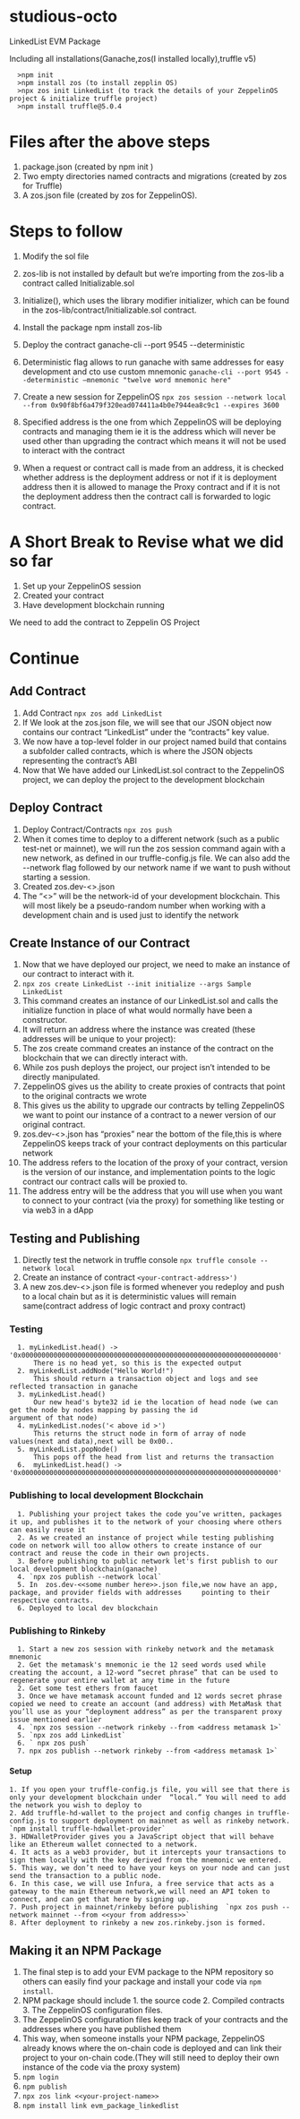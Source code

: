# studious-octo

LinkedList EVM Package

Including all installations(Ganache,zos(I installed locally),truffle v5)

```
  >npm init
  >npm install zos (to install zepplin OS)
  >npx zos init LinkedList (to track the details of your ZeppelinOS project & initialize truffle project)
  >npm install truffle@5.0.4
```

# Files after the above steps

1. package.json (created by npm init )
2. Two empty directories named contracts and migrations (created by zos for Truffle)
3. A zos.json file (created by zos for ZeppelinOS).

# Steps to follow

1. Modify the sol file
2. zos-lib is not installed by default but we’re importing from the zos-lib a contract called Initializable.sol
3. Initialize(), which uses the library modifier initializer, which can be found in the zos-lib/contract/Initializable.sol contract.
4. Install the package npm install zos-lib
5. Deploy the contract ganache-cli --port 9545 --deterministic
6. Deterministic flag allows to run ganache with same addresses for easy development and cto use custom mnemonic `ganache-cli --port 9545 --deterministic –mnemonic "twelve word mnemonic here"`

7. Create a new session for ZeppelinOS `npx zos session --network local --from 0x90f8bf6a479f320ead074411a4b0e7944ea8c9c1 --expires 3600`

8. Specified address is the one from which ZeppelinOS will be deploying contracts and managing them ie it is the address which will never be used other than upgrading the contract which means it will not be used to interact with the contract

9. When a request or contract call is made from an address, it is checked whether address is the deployment address or not if it is deployment address then it is allowed to manage the Proxy contract and if it is not the deployment address then the contract call is forwarded to logic contract.

# A Short Break to Revise what we did so far

1. Set up your ZeppelinOS session
2. Created your contract
3. Have development blockchain running

We need to add the contract to Zeppelin OS Project

# Continue

## Add Contract

1. Add Contract `npx zos add LinkedList`
2. If We look at the zos.json file, we will see that our JSON object now contains our contract “LinkedList” under the “contracts” key value.
3. We now have a top-level folder in our project named build that contains a subfolder called contracts, which is where the JSON objects representing the contract’s ABI
4. Now that We have added our LinkedList.sol contract to the ZeppelinOS project, we can deploy the project to the development blockchain

## Deploy Contract

1. Deploy Contract/Contracts `npx zos push`
2. When it comes time to deploy to a different network (such as a public test-net or mainnet), we will run the zos session command again with a new network, as defined in our truffle-config.js file. We can also add the --network flag followed by our network name if we want to push without starting a session.
3. Created zos.dev-<<some number here>>.json
4. The “<<some number here>>” will be the network-id of your development blockchain. This will most likely be a pseudo-random number when working with a development chain and is used just to identify the network

## Create Instance of our Contract

1. Now that we have deployed our project, we need to make an instance of our contract to interact with it.
2. `npx zos create LinkedList --init initialize --args Sample LinkedList`
3. This command creates an instance of our LinkedList.sol and calls the initialize function in place of what would normally have been a constructor.
4. It will return an address where the instance was created (these addresses will be unique to your project):
5. The zos create command creates an instance of the contract on the blockchain that we can directly interact with.
6. While zos push deploys the project, our project isn’t intended to be directly manipulated.
7. ZeppelinOS gives us the ability to create proxies of contracts that point to the original contracts we wrote
8. This gives us the ability to upgrade our contracts by telling ZeppelinOS we want to point our instance of a contract to a newer version of our original contract.
9. zos.dev-<<some number here>>.json has “proxies” near the bottom of the file,this is where ZeppelinOS keeps track of your contract deployments on this particular network
10. The address refers to the location of the proxy of your contract, version is the version of our instance, and implementation points to the logic contract our contract calls will be proxied to.
11. The address entry will be the address that you will use when you want to connect to your contract (via the proxy) for something like testing or via web3 in a dApp

## Testing and Publishing

1. Directly test the network in truffle console `npx truffle console --network local`
2. Create an instance of contract `<your-contract-address>')`
3. A new zos.dev-<<some number here>>.json file is formed whenever you redeploy and push to a local chain but as it is deterministic values will remain same(contract address of logic contract and proxy contract)

### Testing

      1. myLinkedList.head() -> '0x0000000000000000000000000000000000000000000000000000000000000000'
          There is no head yet, so this is the expected output
      2. myLinkedList.addNode("Hello World!")
          This should return a transaction object and logs and see reflected transaction in ganache
      3. myLinkedList.head()
          Our new head's byte32 id ie the location of head node (we can get the node by nodes mapping by passing the id                 argument of that node)
      4. myLinkedList.nodes('< above id >')
          This returns the struct node in form of array of node values(next and data),next will be 0x00..
      5. myLinkedList.popNode()
          This pops off the head from list and returns the transaction
      6.  myLinkedList.head() -> '0x0000000000000000000000000000000000000000000000000000000000000000'

### Publishing to local development Blockchain

      1. Publishing your project takes the code you’ve written, packages it up, and publishes it to the network of your choosing where others can easily reuse it
      2. As we created an instance of project while testing publishing code on network will too allow others to create instance of our contract and reuse the code in their own projects.
      3. Before publishing to public network let's first publish to our local development blockchain(ganache)
      4. `npx zos publish --network local`
      5. In  zos.dev-<<some number here>>.json file,we now have an app, package, and provider fields with addresses     pointing to their respective contracts.
      6. Deployed to local dev blockchain

### Publishing to Rinkeby

      1. Start a new zos session with rinkeby network and the metamask mnemonic
      2. Get the metamask's mnemonic ie the 12 seed words used while creating the account, a 12-word “secret phrase” that can be used to regenerate your entire wallet at any time in the future
      2. Get some test ethers from faucet
      3. Once we have metamask account funded and 12 words secret phrase copied we need to create an account (and address) with MetaMask that you’ll use as your “deployment address” as per the transparent proxy issue mentioned earlier
      4. `npx zos session --network rinkeby --from <address metamask 1>`
      5. `npx zos add LinkedList`
      6. ` npx zos push`
      7. npx zos publish --network rinkeby --from <address metamask 1>`

#### Setup

    1. If you open your truffle-config.js file, you will see that there is only your development blockchain under  “local.” You will need to add the network you wish to deploy to
    2. Add truffle-hd-wallet to the project and config changes in truffle-config.js to support deployment on mainnet as well as rinkeby network. `npm install truffle-hdwallet-provider`
    3. HDWalletProvider gives you a JavaScript object that will behave like an Ethereum wallet connected to a network.
    4. It acts as a web3 provider, but it intercepts your transactions to sign them locally with the key derived from the mnemonic we entered.
    5. This way, we don’t need to have your keys on your node and can just send the transaction to a public node.
    6. In this case, we will use Infura, a free service that acts as a gateway to the main Ethereum network,we will need an API token to connect, and can get that here by signing up.
    7. Push project in mainnet/rinkeby before publishing  `npx zos push --network mainnet --from <<your from address>>`
    8. After deployment to rinkeby a new zos.rinkeby.json is formed.

## Making it an NPM Package

1. The final step is to add your EVM package to the NPM repository so others can easily find your package and install your code via `npm install`.
2. NPM package should include 1. the source code 2. Compiled contracts 3. The ZeppelinOS configuration files.
3. The ZeppelinOS configuration files keep track of your contracts and the addresses where you have published them
4. This way, when someone installs your NPM package, ZeppelinOS already knows where the on-chain code is deployed and can link their project to your on-chain code.(They will still need to deploy their own instance of the code via the proxy system)
5. `npm login`
6. `npm publish`
7. `npx zos link <<your-project-name>>`
8. `npm install link evm_package_linkedlist`
